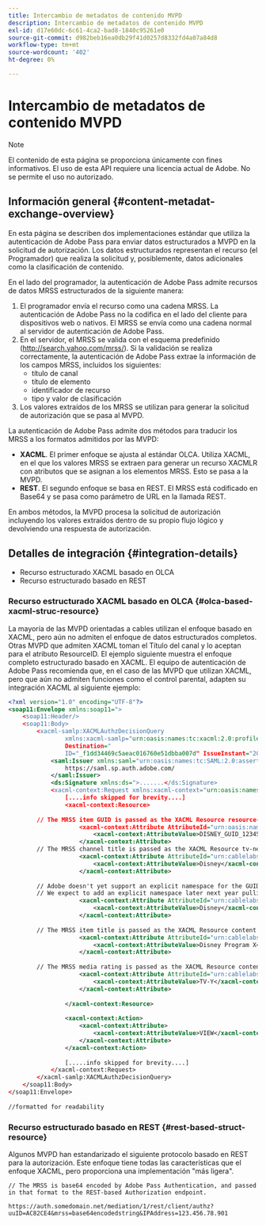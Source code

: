 ```yaml
---
title: Intercambio de metadatos de contenido MVPD
description: Intercambio de metadatos de contenido MVPD
exl-id: d17e60dc-6c61-4ca2-bad8-1840c95261e0
source-git-commit: d982beb16ea0db29f41d0257d8332fd4a07a84d8
workflow-type: tm+mt
source-wordcount: '402'
ht-degree: 0%

---
```


# Intercambio de metadatos de contenido MVPD

>[!NOTE]
>
>El contenido de esta página se proporciona únicamente con fines informativos. El uso de esta API requiere una licencia actual de Adobe. No se permite el uso no autorizado.

## Información general {#content-metadat-exchange-overview}

En esta página se describen dos implementaciones estándar que utiliza la autenticación de Adobe Pass para enviar datos estructurados a MVPD en la solicitud de autorización.  Los datos estructurados representan el recurso (el Programador) que realiza la solicitud y, posiblemente, datos adicionales como la clasificación de contenido.

En el lado del programador, la autenticación de Adobe Pass admite recursos de datos MRSS estructurados de la siguiente manera:

1. El programador envía el recurso como una cadena MRSS. La autenticación de Adobe Pass no la codifica en el lado del cliente para dispositivos web o nativos. El MRSS se envía como una cadena normal al servidor de autenticación de Adobe Pass.
1. En el servidor, el MRSS se valida con el esquema predefinido (http://search.yahoo.com/mrss/).  Si la validación se realiza correctamente, la autenticación de Adobe Pass extrae la información de los campos MRSS, incluidos los siguientes:
   * título de canal
   * título de elemento
   * identificador de recurso
   * tipo y valor de clasificación
1. Los valores extraídos de los MRSS se utilizan para generar la solicitud de autorización que se pasa al MVPD.

La autenticación de Adobe Pass admite dos métodos para traducir los MRSS a los formatos admitidos por las MVPD:

* **XACML**.  El primer enfoque se ajusta al estándar OLCA.  Utiliza XACML, en el que los valores MRSS se extraen para generar un recurso XACMLR con atributos que se asignan a los elementos MRSS.  Esto se pasa a la MVPD.
* **REST**.  El segundo enfoque se basa en REST.  El MRSS está codificado en Base64 y se pasa como parámetro de URL en la llamada REST.

En ambos métodos, la MVPD procesa la solicitud de autorización incluyendo los valores extraídos dentro de su propio flujo lógico y devolviendo una respuesta de autorización.

## Detalles de integración {#integration-details}

* Recurso estructurado XACML basado en OLCA
* Recurso estructurado basado en REST

### Recurso estructurado XACML basado en OLCA {#olca-based-xacml-struc-resource}

La mayoría de las MVPD orientadas a cables utilizan el enfoque basado en XACML, pero aún no admiten el enfoque de datos estructurados completos.  Otras MVPD que admiten XACML toman el Título del canal y lo aceptan para el atributo ResourceID. El ejemplo siguiente muestra el enfoque completo estructurado basado en XACML. El equipo de autenticación de Adobe Pass recomienda que, en el caso de las MVPD que utilizan XACML, pero que aún no admiten funciones como el control parental, adapten su integración XACML al siguiente ejemplo:

```XML
<?xml version="1.0" encoding="UTF-8"?>
<soap11:Envelope xmlns:soap11=">
    <soap11:Header/>
    <soap11:Body>
        <xacml-samlp:XACMLAuthzDecisionQuery
                xmlns:xacml-samlp="urn:oasis:names:tc:xacml:2.0:profile:saml2.0:v2:schema:protocol"
                Destination="
                ID="_f1dd34469c5aeac016760e51dbba007d" IssueInstant="2012-06-26T16:30:24.879Z" Version="2.0">
            <saml:Issuer xmlns:saml="urn:oasis:names:tc:SAML:2.0:assertion">
                https://saml.sp.auth.adobe.com/
            </saml:Issuer>
            <ds:Signature xmlns:ds=">.......</ds:Signature>
            <xacml-context:Request xmlns:xacml-context="urn:oasis:names:tc:xacml:2.0:context:schema:os">
                [....info skipped for brevity....]
                <xacml-context:Resource>
 
        // The MRSS item GUID is passed as the XACML Resource resource-id
                    <xacml-context:Attribute AttributeId="urn:oasis:names:tc:xacml:1.0:resource:resource-id">
                        <xacml-context:AttributeValue>DISNEY_GUID_12345</xacml-context:AttributeValue>
                    </xacml-context:Attribute>
        // The MRSS channel title is passed as the XACML Resource tv-network
                    <xacml-context:Attribute AttributeId="urn:cablelabs:ocla:1.0:attribute:content:tv-network">
                        <xacml-context:AttributeValue>Disney</xacml-context:AttributeValue>
                    </xacml-context:Attribute>
 
        // Adobe doesn't yet support an explicit namespace for the GUID, so we reuse the channel title as the GUID.  
        // We expect to add an explicit namespace later next year pulling it from the GUID scheme attribute.
                    <xacml-context:Attribute AttributeId="urn:cablelabs:ocla:1.0:attribute:content:id:namespace">
                        <xacml-context:AttributeValue>Disney</xacml-context:AttributeValue>
                    </xacml-context:Attribute>
 
        // The MRSS item title is passed as the XACML Resource content title
                    <xacml-context:Attribute AttributeId="urn:cablelabs:ocla:1.0:attribute:content:title">
                        <xacml-context:AttributeValue>Disney Program X</xacml-context:AttributeValue>
                    </xacml-context:Attribute>
 
        // The MRSS media rating is passed as the XACML Resource content rating 
                    <xacml-context:Attribute AttributeId="urn:cablelabs:ocla:1.0:attribute:content:rating:vchip">
                        <xacml-context:AttributeValue>TV-Y</xacml-context:AttributeValue>
                    </xacml-context:Attribute>
 
                </xacml-context:Resource>
 
                <xacml-context:Action>
                    <xacml-context:Attribute>
                        <xacml-context:AttributeValue>VIEW</xacml-context:AttributeValue>
                    </xacml-context:Attribute>
                </xacml-context:Action>
 
                [.....info skipped for brevity....]
            </xacml-context:Request>
        </xacml-samlp:XACMLAuthzDecisionQuery>
    </soap11:Body>
</soap11:Envelope>
 
//formatted for readability
```

### Recurso estructurado basado en REST {#rest-based-struct-resource}

Algunos MVPD han estandarizado el siguiente protocolo basado en REST para la autorización. Este enfoque tiene todas las características que el enfoque XACML, pero proporciona una implementación &quot;más ligera&quot;.

`// The MRSS is base64 encoded by Adobe Pass Authentication, and passed in that format to the REST-based Authorization endpoint.`

`https://auth.somedomain.net/mediation/1/rest/client/authz?uuID=AC82CE4&mrss=base64encodedstring&IPAddress=123.456.78.901`

<!--
>[!RELATEDINFORMATION]
>* [User Metadata Exchange](/help/authentication/mvpd-user-metadata-exchng.md)
>* [Logout](/help/authentication/usecase-mvpd-logout.md)
>* [Programmer Integration Guide: Identifying Protected Resources](/help/authentication/identify-protected-resources.md)
>* [Programmer Integration Guide: User Metadata Exchange](/help/authentication/user-metadata.md)
-->
